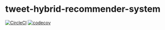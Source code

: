 # tweet-hybrid-recommender-system

[![CircleCI](https://img.shields.io/circleci/build/gh/pauloprsdesouza/tweet-hybrid-recommender-system?style=flat-square)](https://app.circleci.com/pipelines/github/pauloprsdesouza/tweet-hybrid-recommender-system) [![codecov](https://codecov.io/gh/pauloprsdesouza/tweet-hybrid-recommender-system/branch/master/graph/badge.svg)](https://codecov.io/gh/pauloprsdesouza/tweet-hybrid-recommender-system)

